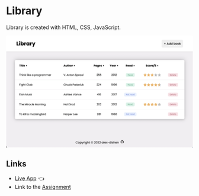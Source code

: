 # Library

Library is created with HTML, CSS, JavaScript.

![Preview](img/library.png)

## Links
- [Live App](https://alex-dishen.github.io/library/) :point_left:
- Link to the [Assignment](https://www.theodinproject.com/lessons/node-path-javascript-library)
<!-- - See my next [Project](https://github.com/alex-dishen/admin-dashboard) -->